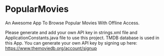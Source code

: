 # PopularMovies
An Awesome App To Browse Popular Movies With Offline Access.

Please generate and add your own API key in strings.xml file and ApplicationConstants.java file to use this project.
TMDB database is used in this App. You can generate your own API key by signing up here: 
https://www.themoviedb.org/account/signup

